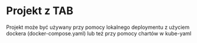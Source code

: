 # Projekt z TAB

Projekt może być używany przy pomocy lokalnego deploymentu z użyciem dockera (docker-compose.yaml) lub też przy pomocy chartów w kube-yaml
